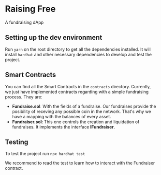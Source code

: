 # Raising Free

A fundraising dApp

## Setting up the dev environment

Run `yarn` on the root directory to get all the dependencies installed. It will install `hardhat` and other necessary dependencies to develop and test the project.

## Smart Contracts

You can find all the Smart Contracts in the `contracts` directory. Currently, we just have implemented contracts regarding with a simple fundraising process. They are:

- **Fundraise.sol**: With the fields of a fundraise. Our fundraises provide the posibility of receving any possible coin in the network. That's why we have a mapping with the balances of every asset.
- **Fundraiser.sol**: This one controls the creation and liquidation of fundraises. It implements the interface **IFundraiser**.

## Testing

To test the project run `npx hardhat test`

We recommend to read the test to learn how to interact with the Fundraiser contract.
